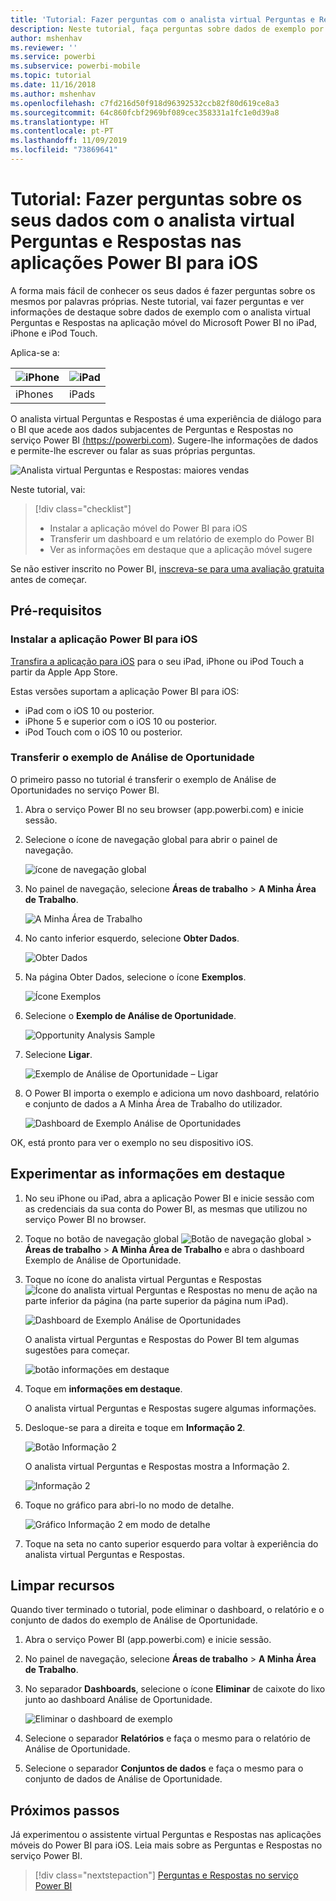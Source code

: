 ```yaml
---
title: 'Tutorial: Fazer perguntas com o analista virtual Perguntas e Respostas em aplicações iOS'
description: Neste tutorial, faça perguntas sobre dados de exemplo por palavras próprias com o analista virtual Perguntas e Respostas na aplicação móvel Power BI no dispositivo iOS.
author: mshenhav
ms.reviewer: ''
ms.service: powerbi
ms.subservice: powerbi-mobile
ms.topic: tutorial
ms.date: 11/16/2018
ms.author: mshenhav
ms.openlocfilehash: c7fd216d50f918d96392532ccb82f80d619ce8a3
ms.sourcegitcommit: 64c860fcbf2969bf089cec358331a1fc1e0d39a8
ms.translationtype: HT
ms.contentlocale: pt-PT
ms.lasthandoff: 11/09/2019
ms.locfileid: "73869641"
---
```

# <a name="tutorial-ask-questions-about-your-data-with-the-qa-virtual-analyst-in-the-power-bi-ios-apps"></a>Tutorial: Fazer perguntas sobre os seus dados com o analista virtual Perguntas e Respostas nas aplicações Power BI para iOS

A forma mais fácil de conhecer os seus dados é fazer perguntas sobre os mesmos por palavras próprias. Neste tutorial, vai fazer perguntas e ver informações de destaque sobre dados de exemplo com o analista virtual Perguntas e Respostas na aplicação móvel do Microsoft Power BI no iPad, iPhone e iPod Touch. 

Aplica-se a:

| ![iPhone](./media/tutorial-mobile-apps-ios-qna/iphone-logo-50-px.png) | ![iPad](./media/tutorial-mobile-apps-ios-qna/ipad-logo-50-px.png) |
|:--- |:--- |
| iPhones |iPads |

O analista virtual Perguntas e Respostas é uma experiência de diálogo para o BI que acede aos dados subjacentes de Perguntas e Respostas no serviço Power BI [(https://powerbi.com)](https://powerbi.com). Sugere-lhe informações de dados e permite-lhe escrever ou falar as suas próprias perguntas.

![Analista virtual Perguntas e Respostas: maiores vendas](./media/tutorial-mobile-apps-ios-qna/power-bi-ios-q-n-a-top-sale-intro.png)

Neste tutorial, vai:

> [!div class="checklist"]
> * Instalar a aplicação móvel do Power BI para iOS
> * Transferir um dashboard e um relatório de exemplo do Power BI
> * Ver as informações em destaque que a aplicação móvel sugere

Se não estiver inscrito no Power BI, [inscreva-se para uma avaliação gratuita](https://app.powerbi.com/signupredirect?pbi_source=web) antes de começar.

## <a name="prerequisites"></a>Pré-requisitos

### <a name="install-the-power-bi-for-ios-app"></a>Instalar a aplicação Power BI para iOS
[Transfira a aplicação para iOS](https://go.microsoft.com/fwlink/?LinkId=522062 "Transferir a aplicação para iPhone") para o seu iPad, iPhone ou iPod Touch a partir da Apple App Store.

Estas versões suportam a aplicação Power BI para iOS:
- iPad com o iOS 10 ou posterior.
- iPhone 5 e superior com o iOS 10 ou posterior. 
- iPod Touch com o iOS 10 ou posterior.

### <a name="download-the-opportunity-analysis-sample"></a>Transferir o exemplo de Análise de Oportunidade
O primeiro passo no tutorial é transferir o exemplo de Análise de Oportunidades no serviço Power BI.

1. Abra o serviço Power BI no seu browser (app.powerbi.com) e inicie sessão.

1. Selecione o ícone de navegação global para abrir o painel de navegação.

    ![ícone de navegação global](./media/tutorial-mobile-apps-ios-qna/power-bi-android-quickstart-global-nav-icon.png)

2. No painel de navegação, selecione **Áreas de trabalho** > **A Minha Área de Trabalho**.

    ![A Minha Área de Trabalho](./media/tutorial-mobile-apps-ios-qna/power-bi-android-quickstart-my-workspace.png)

3. No canto inferior esquerdo, selecione **Obter Dados**.
   
    ![Obter Dados](./media/tutorial-mobile-apps-ios-qna/power-bi-get-data.png)

3. Na página Obter Dados, selecione o ícone **Exemplos**.
   
   ![Ícone Exemplos](./media/tutorial-mobile-apps-ios-qna/power-bi-samples-icon.png)

4. Selecione o **Exemplo de Análise de Oportunidade**.
 
    ![Opportunity Analysis Sample](./media/tutorial-mobile-apps-ios-qna/power-bi-oa.png)
 
8. Selecione **Ligar**.  
  
   ![Exemplo de Análise de Oportunidade – Ligar](./media/tutorial-mobile-apps-ios-qna/opportunity-connect.png)
   
5. O Power BI importa o exemplo e adiciona um novo dashboard, relatório e conjunto de dados a A Minha Área de Trabalho do utilizador.
   
   ![Dashboard de Exemplo Análise de Oportunidades](./media/tutorial-mobile-apps-ios-qna/power-bi-service-opportunity-sample.png)

OK, está pronto para ver o exemplo no seu dispositivo iOS.

## <a name="try-featured-insights"></a>Experimentar as informações em destaque
1. No seu iPhone ou iPad, abra a aplicação Power BI e inicie sessão com as credenciais da sua conta do Power BI, as mesmas que utilizou no serviço Power BI no browser.

1.  Toque no botão de navegação global ![Botão de navegação global](./media/tutorial-mobile-apps-ios-qna/power-bi-iphone-global-nav-button.png) > **Áreas de trabalho** > **A Minha Área de Trabalho** e abra o dashboard Exemplo de Análise de Oportunidade.

2. Toque no ícone do analista virtual Perguntas e Respostas ![Ícone do analista virtual Perguntas e Respostas](./media/tutorial-mobile-apps-ios-qna/power-bi-ios-q-n-a-icon.png) no menu de ação na parte inferior da página (na parte superior da página num iPad).

     ![Dashboard de Exemplo Análise de Oportunidades](./media/tutorial-mobile-apps-ios-qna/power-bi-ios-qna-opportunity-analysis.png)

     O analista virtual Perguntas e Respostas do Power BI tem algumas sugestões para começar.

     ![botão informações em destaque](./media/tutorial-mobile-apps-ios-qna/power-bi-ios-qna-suggest-insights.png)
3. Toque em **informações em destaque**.

     O analista virtual Perguntas e Respostas sugere algumas informações.
4. Desloque-se para a direita e toque em **Informação 2**.

    ![Botão Informação 2](./media/tutorial-mobile-apps-ios-qna/power-bi-ios-qna-suggest-insight-2.png)

     O analista virtual Perguntas e Respostas mostra a Informação 2.

    ![Informação 2](./media/tutorial-mobile-apps-ios-qna/power-bi-ios-qna-show-insight-2.png)
5. Toque no gráfico para abri-lo no modo de detalhe.

    ![Gráfico Informação 2 em modo de detalhe](./media/tutorial-mobile-apps-ios-qna/power-bi-ios-qna-open-insight-2.png)
6. Toque na seta no canto superior esquerdo para voltar à experiência do analista virtual Perguntas e Respostas.

## <a name="clean-up-resources"></a>Limpar recursos

Quando tiver terminado o tutorial, pode eliminar o dashboard, o relatório e o conjunto de dados do exemplo de Análise de Oportunidade.

1. Abra o serviço Power BI (app.powerbi.com) e inicie sessão.

2. No painel de navegação, selecione **Áreas de trabalho** > **A Minha Área de Trabalho**.

3. No separador **Dashboards**, selecione o ícone **Eliminar** de caixote do lixo junto ao dashboard Análise de Oportunidade.

    ![Eliminar o dashboard de exemplo](./media/tutorial-mobile-apps-ios-qna/power-bi-service-delete-opportunity-sample.png)

4. Selecione o separador **Relatórios** e faça o mesmo para o relatório de Análise de Oportunidade.

5. Selecione o separador **Conjuntos de dados** e faça o mesmo para o conjunto de dados de Análise de Oportunidade.


## <a name="next-steps"></a>Próximos passos

Já experimentou o assistente virtual Perguntas e Respostas nas aplicações móveis do Power BI para iOS. Leia mais sobre as Perguntas e Respostas no serviço Power BI.
> [!div class="nextstepaction"]
> [Perguntas e Respostas no serviço Power BI](../end-user-q-and-a.md)

